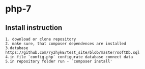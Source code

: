 #  php-7

## Install instruction
    1. download or clone repository
    2. make sure, that composer dependences are installed
    3.database  https://github.com/ryzhykE/test_site/blob/master/softDb.sql
    4.in file `config.php` configurate database connect data
    5.in repository folder run - `composer install'




